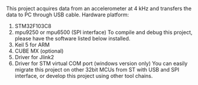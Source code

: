 This project acquires data from an accelerometer at 4 kHz and transfers the data to PC through USB cable. 
Hardware platform: 
1. STM32F103C8
2. mpu9250 or mpu6500 (SPI interface)
To compile and debug this project, please have the software listed below installed. 
1. Keil 5 for ARM
2. CUBE MX (optional)
3. Driver for Jlink2
4. Driver for STM virtual COM port (windows version only)
You can easily migrate this project on other 32bit MCUs from ST with USB and SPI interface, or develop this project using other tool chains.